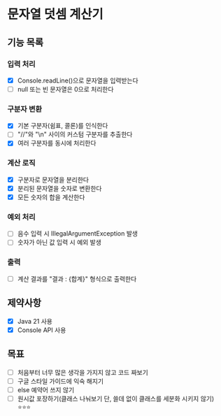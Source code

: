 # 문자열 덧셈 계산기

## 기능 목록

### 입력 처리
- [x] Console.readLine()으로 문자열을 입력받는다
- [ ] null 또는 빈 문자열은 0으로 처리한다

### 구분자 변환
- [x] 기본 구분자(쉼표, 콜론)를 인식한다
- [ ] "//"와 "\n" 사이의 커스텀 구분자를 추출한다
- [x] 여러 구분자를 동시에 처리한다

### 계산 로직
- [x] 구분자로 문자열을 분리한다
- [x] 분리된 문자열을 숫자로 변환한다
- [x] 모든 숫자의 합을 계산한다

### 예외 처리
- [ ] 음수 입력 시 IllegalArgumentException 발생
- [ ] 숫자가 아닌 값 입력 시 예외 발생

### 출력
- [ ] 계산 결과를 "결과 : {합계}" 형식으로 출력한다


## 제약사항
- [x] Java 21 사용
- [x] Console API 사용

## 목표
- [ ] 처음부터 너무 많은 생각을 가지지 않고 코드 짜보기
- [ ] 구글 스타일 가이드에 익숙 해지기
- [ ] else 예약어 쓰지 않기
- [ ] 원시값 포장하기(클래스 나눠보기 단, 쓸데 없이 클래스를 세분화 시키지 않기) ⭐️⭐️⭐️

